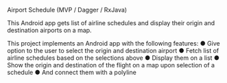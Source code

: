 Airport Schedule
(MVP / Dagger / RxJava)

This Android app gets list of airline schedules and display their origin and destination airports on a map.

This project implements an Android app with the following features:
 ●	Give option to the user to select the origin and destination airport
 ●	Fetch list of airline schedules based on the selections above
 ●	Display them on a list
 ●	Show the origin and destination of the flight on a map upon selection of a schedule
 ●	And connect them with a polyline
